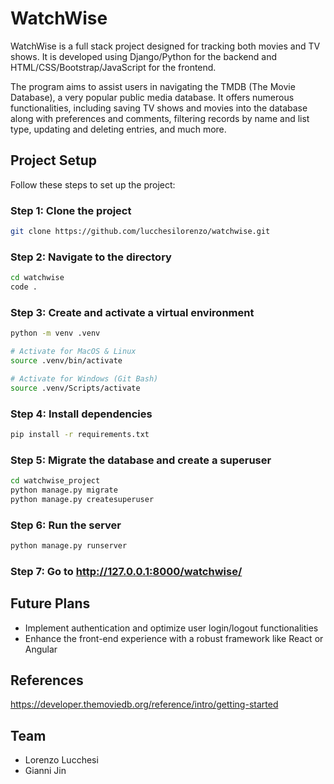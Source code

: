 # WatchWise

WatchWise is a full stack project designed for tracking both movies and TV shows. It is developed using Django/Python for the backend and HTML/CSS/Bootstrap/JavaScript for the frontend.

The program aims to assist users in navigating the TMDB (The Movie Database), a very popular public media database. It offers numerous functionalities, including saving TV shows and movies into the database along with preferences and comments, filtering records by name and list type, updating and deleting entries, and much more.

## Project Setup

Follow these steps to set up the project:

### **Step 1**: Clone the project

```sh
git clone https://github.com/lucchesilorenzo/watchwise.git
```

### **Step 2**: Navigate to the directory

```sh
cd watchwise
code .
```

### **Step 3**: Create and activate a virtual environment

```sh
python -m venv .venv

# Activate for MacOS & Linux
source .venv/bin/activate

# Activate for Windows (Git Bash)
source .venv/Scripts/activate
```

### **Step 4**: Install dependencies

```sh
pip install -r requirements.txt
```

### **Step 5**: Migrate the database and create a superuser

```sh
cd watchwise_project
python manage.py migrate
python manage.py createsuperuser
```

### **Step 6**: Run the server

```sh
python manage.py runserver
```

### **Step 7**: Go to http://127.0.0.1:8000/watchwise/

## Future Plans

- Implement authentication and optimize user login/logout functionalities
- Enhance the front-end experience with a robust framework like React or Angular

## References

https://developer.themoviedb.org/reference/intro/getting-started

## Team

- Lorenzo Lucchesi
- Gianni Jin
